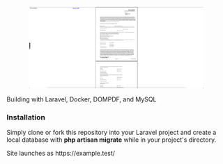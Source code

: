 <p align="center"><a href="https://laravel.com" target="_blank"><img src="ss.png" width="400"></a></p>

<p>Building with Laravel, Docker, DOMPDF, and MySQL</p>

<h3>Installation</h3>
<p>Simply clone or fork this repository into your Laravel project and create a local database with <b>php artisan migrate</b> while in your project's directory.</p>

<p>Site launches as https://example.test/</p>
